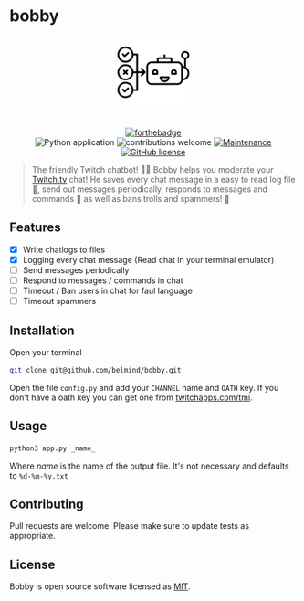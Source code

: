# bobby

<div align="center">
    <div align="center">
    <a href="https://www.flaticon.com/authors/icongeek26">
        <img src="assets/chatbot.svg" width="25%">
    </a>
</div>

</div>

<br />

<div align="center">

[![forthebadge](https://forthebadge.com/images/badges/made-with-python.svg)](https://python.org)
<br />
![Python application](https://github.com/BelminD/bobby/workflows/Python%20application/badge.svg?branch=master)
![contributions welcome](https://img.shields.io/badge/contributions-welcome-brightgreen.svg?style=flat) 
[![Maintenance](https://img.shields.io/badge/Maintained%3F-yes-green.svg)](https://github.com/belmind/bobby/graphs/commit-activity) 
[![GitHub license](https://img.shields.io/badge/license-MIT-blue.svg?style=flat-square)](https://github.com/belmind/bobby/blob/master/LICENSE)

</div>

> The friendly Twitch chatbot! 🤖💬 Bobby helps you moderate your [Twitch.tv](https://twitch.tv) chat! He saves every chat message in a easy to read log file 📄, send out messages periodically, responds to messages and commands 📩 as well as bans trolls and spammers! 🚫

## Features
- [X] Write chatlogs to files
- [X] Logging every chat message (Read chat in your terminal emulator)
- [ ] Send messages periodically 
- [ ] Respond to messages / commands in chat 
- [ ] Timeout / Ban users in chat for faul language
- [ ] Timeout spammers

## Installation
Open your terminal
```bash
git clone git@github.com/belmind/bobby.git

```
Open the file `config.py` and add your `CHANNEL` name and `OATH` key. If you don't have a oath key you can get one from [twitchapps.com/tmi](https://twitchapps.com/tmi/).

## Usage

```zsh
python3 app.py _name_
```
Where _name_ is the name of the output file. It's not necessary and defaults to `%d-%m-%y.txt`

## Contributing
Pull requests are welcome. Please make sure to update tests as appropriate.

## License
Bobby is open source software licensed as [MIT](https://github.com/belmind/bobby/blob/master/LICENSE).
